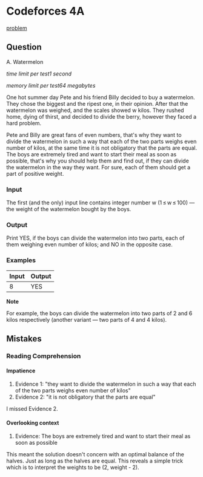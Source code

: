 # Codeforces 4A
[problem](https://codeforces.com/contest/4/problem/A)

## Question

A. Watermelon

_time limit per test1 second_

_memory limit per test64 megabytes_

One hot summer day Pete and his friend Billy decided to buy a watermelon. They chose the biggest and the ripest one, in their opinion. After that the watermelon was weighed, and the scales showed w kilos. They rushed home, dying of thirst, and decided to divide the berry, however they faced a hard problem.

Pete and Billy are great fans of even numbers, that's why they want to divide the watermelon in such a way that each of the two parts weighs even number of kilos, at the same time it is not obligatory that the parts are equal. The boys are extremely tired and want to start their meal as soon as possible, that's why you should help them and find out, if they can divide the watermelon in the way they want. For sure, each of them should get a part of positive weight.

### Input

The first (and the only) input line contains integer number w (1 ≤ w ≤ 100) — the weight of the watermelon bought by the boys.

### Output

Print YES, if the boys can divide the watermelon into two parts, each of them weighing even number of kilos; and NO in the opposite case.

### Examples

| Input | Output |
|-------|--------|
|   8   |  YES   |

**Note**

For example, the boys can divide the watermelon into two parts of 2 and 6 kilos respectively (another variant — two parts of 4 and 4 kilos).

## Mistakes

### Reading Comprehension

#### Impatience

1. Evidence 1: "they want to divide the watermelon in such a way that each of the two parts weighs even number of kilos"
2. Evidence 2: "it is not obligatory that the parts are equal"

I missed Evidence 2.

#### Overlooking context

1. Evidence: The boys are extremely tired and want to start their meal as soon as possible

This meant the solution doesn't concern with an optimal balance of the halves. Just as long as the
halves are equal. This reveals a simple trick which is to interpret the weights to be (2, weight - 2).
